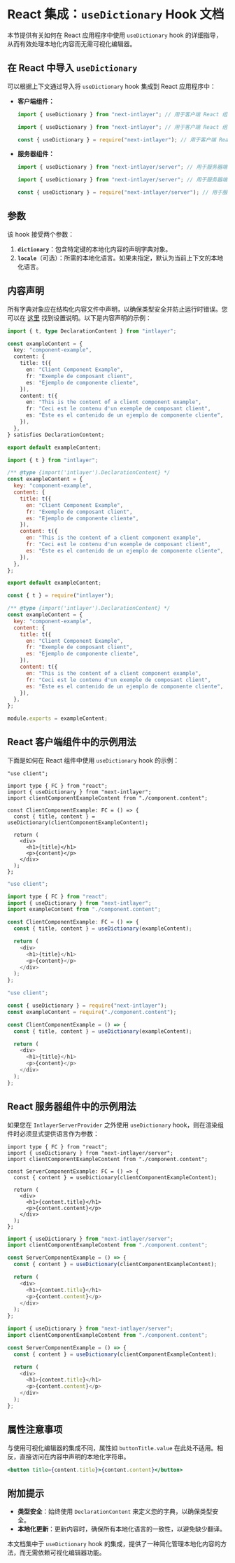 # React 集成：`useDictionary` Hook 文档

本节提供有关如何在 React 应用程序中使用 `useDictionary` hook 的详细指导，从而有效处理本地化内容而无需可视化编辑器。

## 在 React 中导入 `useDictionary`

可以根据上下文通过导入将 `useDictionary` hook 集成到 React 应用程序中：

- **客户端组件：**

  ```typescript codeFormat="typescript"
  import { useDictionary } from "next-intlayer"; // 用于客户端 React 组件
  ```

  ```javascript codeFormat="esm"
  import { useDictionary } from "next-intlayer"; // 用于客户端 React 组件
  ```

  ```javascript codeFormat="commonjs"
  const { useDictionary } = require("next-intlayer"); // 用于客户端 React 组件
  ```

- **服务器组件：**

  ```typescript codeFormat="typescript"
  import { useDictionary } from "next-intlayer/server"; // 用于服务器端 React 组件
  ```

  ```javascript codeFormat="esm"
  import { useDictionary } from "next-intlayer/server"; // 用于服务器端 React 组件
  ```

  ```javascript codeFormat="commonjs"
  const { useDictionary } = require("next-intlayer/server"); // 用于服务器端 React 组件
  ```

## 参数

该 hook 接受两个参数：

1. **`dictionary`**：包含特定键的本地化内容的声明字典对象。
2. **`locale`**（可选）：所需的本地化语言。如果未指定，默认为当前上下文的本地化语言。

## 内容声明

所有字典对象应在结构化内容文件中声明，以确保类型安全并防止运行时错误。您可以在 [这里](https://github.com/aymericzip/intlayer/blob/main/docs/zh/content_declaration/get_started.md) 找到设置说明。以下是内容声明的示例：

```typescript fileName="component.content.ts" codeFormat="typescript"
import { t, type DeclarationContent } from "intlayer";

const exampleContent = {
  key: "component-example",
  content: {
    title: t({
      en: "Client Component Example",
      fr: "Exemple de composant client",
      es: "Ejemplo de componente cliente",
    }),
    content: t({
      en: "This is the content of a client component example",
      fr: "Ceci est le contenu d'un exemple de composant client",
      es: "Este es el contenido de un ejemplo de componente cliente",
    }),
  },
} satisfies DeclarationContent;

export default exampleContent;
```

```javascript fileName="component.content.mjs" codeFormat="esm"
import { t } from "intlayer";

/** @type {import('intlayer').DeclarationContent} */
const exampleContent = {
  key: "component-example",
  content: {
    title: t({
      en: "Client Component Example",
      fr: "Exemple de composant client",
      es: "Ejemplo de componente cliente",
    }),
    content: t({
      en: "This is the content of a client component example",
      fr: "Ceci est le contenu d'un exemple de composant client",
      es: "Este es el contenido de un ejemplo de componente cliente",
    }),
  },
};

export default exampleContent;
```

```javascript fileName="component.content.cjs" codeFormat="commonjs"
const { t } = require("intlayer");

/** @type {import('intlayer').DeclarationContent} */
const exampleContent = {
  key: "component-example",
  content: {
    title: t({
      en: "Client Component Example",
      fr: "Exemple de composant client",
      es: "Ejemplo de componente cliente",
    }),
    content: t({
      en: "This is the content of a client component example",
      fr: "Ceci est le contenu d'un exemple de composant client",
      es: "Este es el contenido de un ejemplo de componente cliente",
    }),
  },
};

module.exports = exampleContent;
```

## React 客户端组件中的示例用法

下面是如何在 React 组件中使用 `useDictionary` hook 的示例：

```tsx fileName="ClientComponentExample.tsx" codeFormat="typescript"
"use client";

import type { FC } from "react";
import { useDictionary } from "next-intlayer";
import clientComponentExampleContent from "./component.content";

const ClientComponentExample: FC = () => {
  const { title, content } = useDictionary(clientComponentExampleContent);

  return (
    <div>
      <h1>{title}</h1>
      <p>{content}</p>
    </div>
  );
};
```

```javascript fileName="ClientComponentExample.mjs" codeFormat="esm"
"use client";

import type { FC } from "react";
import { useDictionary } from "next-intlayer";
import exampleContent from "./component.content";

const ClientComponentExample: FC = () => {
  const { title, content } = useDictionary(exampleContent);

  return (
    <div>
      <h1>{title}</h1>
      <p>{content}</p>
    </div>
  );
};
```

```javascript fileName="ClientComponentExample.cjs" codeFormat="commonjs"
"use client";

const { useDictionary } = require("next-intlayer");
const exampleContent = require("./component.content");

const ClientComponentExample = () => {
  const { title, content } = useDictionary(exampleContent);

  return (
    <div>
      <h1>{title}</h1>
      <p>{content}</p>
    </div>
  );
};
```

## React 服务器组件中的示例用法

如果您在 `IntlayerServerProvider` 之外使用 `useDictionary` hook，则在渲染组件时必须显式提供语言作为参数：

```tsx fileName="ServerComponentExample.tsx" codeFormat="typescript"
import type { FC } from "react";
import { useDictionary } from "next-intlayer/server";
import clientComponentExampleContent from "./component.content";

const ServerComponentExample: FC = () => {
  const { content } = useDictionary(clientComponentExampleContent);

  return (
    <div>
      <h1>{content.title}</h1>
      <p>{content.content}</p>
    </div>
  );
};
```

```javascript fileName="ServerComponentExample.mjs" codeFormat="esm"
import { useDictionary } from "next-intlayer/server";
import clientComponentExampleContent from "./component.content";

const ServerComponentExample = () => {
  const { content } = useDictionary(clientComponentExampleContent);

  return (
    <div>
      <h1>{content.title}</h1>
      <p>{content.content}</p>
    </div>
  );
};
```

```javascript fileName="ServerComponentExample.cjs" codeFormat="commonjs"
import { useDictionary } from "next-intlayer/server";
import clientComponentExampleContent from "./component.content";

const ServerComponentExample = () => {
  const { content } = useDictionary(clientComponentExampleContent);

  return (
    <div>
      <h1>{content.title}</h1>
      <p>{content.content}</p>
    </div>
  );
};
```

## 属性注意事项

与使用可视化编辑器的集成不同，属性如 `buttonTitle.value` 在此处不适用。相反，直接访问在内容中声明的本地化字符串。

```jsx
<button title={content.title}>{content.content}</button>
```

## 附加提示

- **类型安全**：始终使用 `DeclarationContent` 来定义您的字典，以确保类型安全。
- **本地化更新**：更新内容时，确保所有本地化语言的一致性，以避免缺少翻译。

本文档集中于 `useDictionary` hook 的集成，提供了一种简化管理本地化内容的方法，而无需依赖可视化编辑器功能。
